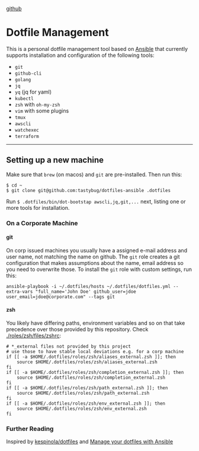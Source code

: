 [github](https://github.com/tastybug/dotfiles-ansible)

# Dotfile Management

This is a personal dotfile management tool based on [Ansible](https://www.ansible.com/) that currently supports installation and configuration of the following tools:

* `git`
* `github-cli`
* `golang`
* `jq`
* `yq` (jq for yaml)
* `kubectl`
* `zsh` with `oh-my-zsh`
* `vim` with some plugins
* `tmux`
* `awscli`
* `watchexec`
* `terraform`

----

## Setting up a new machine
Make sure that `brew` (on macos) and `git` are pre-installed. Then run this:

```
$ cd ~
$ git clone git@github.com:tastybug/dotfiles-ansible .dotfiles
```

Run `$ .dotfiles/bin/dot-bootstap awscli,jq,git,...` next, listing one or more tools for installation.

### On a Corporate Machine

#### git
On corp issued machines you usually have a assigned e-mail address and user name, not matching the name on github. The `git` role creates a git configuration that makes assumptions about the name, email address so you need to overwrite those.
To install the `git` role with custom settings, run this:

```
ansible-playbook -i ~/.dotfiles/hosts ~/.dotfiles/dotfiles.yml --extra-vars "full_name='John Doe' github_user=jdoe user_email=jdoe@corporate.com" --tags git
```

#### zsh
You likely have differing paths, environment variables and so on that take precedence over those provided by this repository. Check [./roles/zsh/files/zshrc](./roles/zsh/files/zshrc):
```
# *_external files not provided by this project
# use those to have stable local deviations e.g. for a corp machine
if [[ -a $HOME/.dotfiles/roles/zsh/aliases_external.zsh ]]; then
    source $HOME/.dotfiles/roles/zsh/aliases_external.zsh
fi
if [[ -a $HOME/.dotfiles/roles/zsh/completion_external.zsh ]]; then
    source $HOME/.dotfiles/roles/zsh/completion_external.zsh
fi
if [[ -a $HOME/.dotfiles/roles/zsh/path_external.zsh ]]; then
    source $HOME/.dotfiles/roles/zsh/path_external.zsh
fi
if [[ -a $HOME/.dotfiles/roles/zsh/env_external.zsh ]]; then
    source $HOME/.dotfiles/roles/zsh/env_external.zsh
fi
```

### Further Reading

Inspired by [kespinola/dotfiles](https://github.com/kespinola/dotfiles) and [Manage your dotfiles with Ansible](https://medium.com/espinola-designs/manage-your-dotfiles-with-ansible-6dbedd5532bb)

